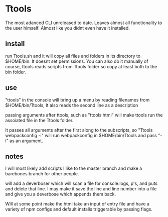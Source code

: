# Ttools

The most adanced CLI unreleased to date. Leaves almost all functionality to the user himself. 
Almost like you didnt even have it installed. 

## install
run Ttools.sh and it will copy all files and folders in its directory to $HOME/bin. It doesnt set permissions. You can also do it manually of course, ttools reads scripts from Ttools folder so copy at least both to the bin folder.

## use
"ttools" in the console will bring up a menu by reading filenames from $HOME/bin/Ttools, It also reads the second line as a description

passing arguments after ttools, such as "ttools html" will make ttools run the assoiated file in the Ttools folder. 

It passes all arguments after the first along to the subscripts, so "Ttools webpackconfig -i" will run  webpackconfig in $HOME/bin/Ttools and pass "-i" as an argument.

## notes
I will most likely add scripts I like to the master branch and make a barebones branch for other people.

will add a deverboser which will scan a file for console.logs, p's, and puts and delete that line. I may make it save the line and line number into a file and give you a deverbose which appends them back. 

Will at some point make the html take an input of entry file and have a variety of npm configs and default installs triggerable by passing flags. 



